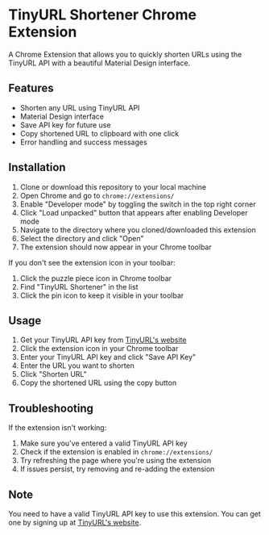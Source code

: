 # TinyURL Shortener Chrome Extension

A Chrome Extension that allows you to quickly shorten URLs using the TinyURL API with a beautiful Material Design interface.

## Features

- Shorten any URL using TinyURL API
- Material Design interface
- Save API key for future use
- Copy shortened URL to clipboard with one click
- Error handling and success messages

## Installation

1. Clone or download this repository to your local machine
2. Open Chrome and go to `chrome://extensions/`
3. Enable "Developer mode" by toggling the switch in the top right corner
4. Click "Load unpacked" button that appears after enabling Developer mode
5. Navigate to the directory where you cloned/downloaded this extension
6. Select the directory and click "Open"
7. The extension should now appear in your Chrome toolbar

If you don't see the extension icon in your toolbar:
1. Click the puzzle piece icon in Chrome toolbar
2. Find "TinyURL Shortener" in the list
3. Click the pin icon to keep it visible in your toolbar

## Usage

1. Get your TinyURL API key from [TinyURL's website](https://tinyurl.com/app)
2. Click the extension icon in your Chrome toolbar
3. Enter your TinyURL API key and click "Save API Key"
4. Enter the URL you want to shorten
5. Click "Shorten URL"
6. Copy the shortened URL using the copy button

## Troubleshooting

If the extension isn't working:
1. Make sure you've entered a valid TinyURL API key
2. Check if the extension is enabled in `chrome://extensions/`
3. Try refreshing the page where you're using the extension
4. If issues persist, try removing and re-adding the extension

## Note

You need to have a valid TinyURL API key to use this extension. You can get one by signing up at [TinyURL's website](https://tinyurl.com/app).
